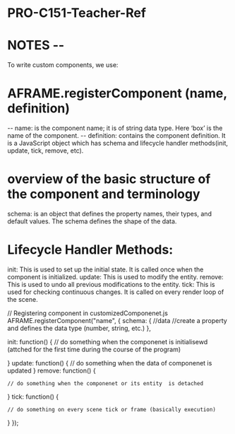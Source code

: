 # PRO-C151-Teacher-Ref


# NOTES --

To write custom components, we use:
# AFRAME.registerComponent (name, definition)
-- name: is the component name; it is of string data type. Here ‘box’ is the name of the component.
-- definition: contains the component definition. It is a JavaScript object which has schema and lifecycle
handler methods(init, update, tick, remove, etc).


# overview of the basic structure of the component and terminology 
schema: is an object that defines the property names, their types, and
default values. The schema defines the shape of the data.

# Lifecycle Handler Methods:
init: This is used to set up the initial state. It is called once when the component is initialized.
update: This is used to modify the entity.
remove: This is used to undo all previous modifications to the entity.
tick: This is used for checking continuous changes. It is called on every render loop of the scene.


// Registering component in customizedComponenet.js
AFRAME.registerComponent("name", {
  schema: {
    //data
    //create a property and defines the data type (number, string, etc.)
  },

  init: function() 
  {
 // do something when the componenet is initialisewd (attched for the first time during the course of the program)
  
  }
  update: function() 
  {
    // do something when the data of componenet is updated
  }
  remove: function() 
  {
    
    // do something when the componenet or its entity  is detached
  }
  tick: function() 
  {
    
    // do something on every scene tick or frame (basically execution)
  }
});
